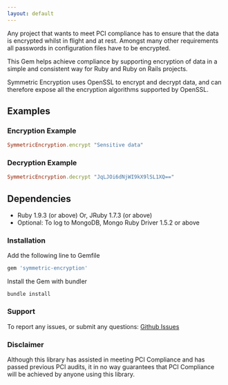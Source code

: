 ```yaml
---
layout: default
---
```


Any project that wants to meet PCI compliance has to ensure that the data is encrypted
whilst in flight and at rest. Amongst many other requirements all passwords
in configuration files have to be encrypted.

This Gem helps achieve compliance by supporting encryption of data in a simple
and consistent way for Ruby and Ruby on Rails projects.

Symmetric Encryption uses OpenSSL to encrypt and decrypt data, and can therefore
expose all the encryption algorithms supported by OpenSSL.

## Examples

### Encryption Example

```ruby
SymmetricEncryption.encrypt "Sensitive data"
```

### Decryption Example

```ruby
SymmetricEncryption.decrypt "JqLJOi6dNjWI9kX9lSL1XQ=="
```

## Dependencies

- Ruby 1.9.3 (or above) Or, JRuby 1.7.3 (or above)
- Optional: To log to MongoDB, Mongo Ruby Driver 1.5.2 or above

### Installation

Add the following line to Gemfile

```ruby
gem 'symmetric-encryption'
```

Install the Gem with bundler

    bundle install

### Support

To report any issues, or submit any questions: [Github Issues](http://github.com/reidmorrison/symmetric-encryption/issues)

### Disclaimer

Although this library has assisted in meeting PCI Compliance and has passed
previous PCI audits, it in no way guarantees that PCI Compliance will be
achieved by anyone using this library.
